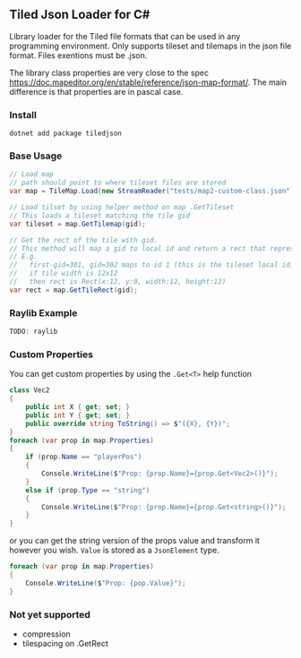## Tiled Json Loader for  C#
Library loader for the Tiled file formats that can be used in any programming environment.
Only supports tileset and tilemaps in the json file format. Files exentions must be .json.

The library class properties are very close to the spec https://doc.mapeditor.org/en/stable/reference/json-map-format/.
The main difference is that properties are in pascal case.

### Install
`dotnet add package tiledjson`

### Base Usage
```C#
// Load map
// path should point to where tileset files are stored
var map = TileMap.Load(new StreamReader("tests/map2-custom-class.json"), path: "tests");

// Load tilset by using helper method on map .GetTileset
// This loads a tileset matching the tile gid
var tileset = map.GetTilemap(gid);

// Get the rect of the tile with gid.
// This method will map a gid to local id and return a rect that represents the coords of the tile in the tilsets image
// E.g.
//   first-gid=301, gid=302 maps to id 1 (this is the tileset local id)
//   if tile width is 12x12
//   then rect is Rect(x:12, y:0, width:12, height:12)
var rect = map.GetTileRect(gid);
```

### Raylib Example
```C#
TODO: raylib
```

### Custom Properties
You can get custom properties by using the `.Get<T>` help function

```C#
class Vec2
{
    public int X { get; set; }
    public int Y { get; set; }
    public override string ToString() => $"({X}, {Y})";
}
foreach (var prop in map.Properties)
{
    if (prop.Name == "playerPos")
    {
        Console.WriteLine($"Prop: {prop.Name}={prop.Get<Vec2>()}");
    }
    else if (prop.Type == "string")
    {
        Console.WriteLine($"Prop: {prop.Name}={prop.Get<string>()}");
    }
}
```

or you can get the string version of the props value and transform it however you wish.
`Value` is stored as a `JsonElement` type.
```C#
foreach (var prop in map.Properties)
{
    Console.WriteLine($"Prop: {pop.Value}");
}
```

### Not yet supported
- compression
- tilespacing on .GetRect
